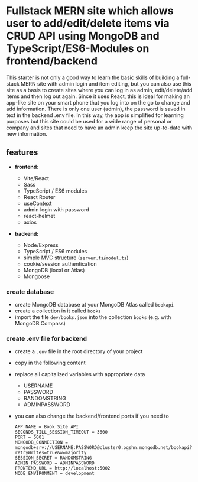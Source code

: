 # Fullstack MERN site which allows user to add/edit/delete items via CRUD API using MongoDB and TypeScript/ES6-Modules on frontend/backend

This starter is not only a good way to learn the basic skills of building a full-stack MERN site with admin login and item editing, but you can also use this site as a basis to create sites where you can log in as admin, edit/delete/add items and then log out again. Since it uses React, this is ideal for making an app-like site on your smart phone that you log into on the go to change and add information. There is only one user (admin), the password is saved in text in the backend .env file. In this way, the app is simplified for learning purposes but this site could be used for a wide range of personal or company and sites that need to have an admin keep the site up-to-date with new information.


## features

- **frontend:**
  - Vite/React
  - Sass
  - TypeScript / ES6 modules
  - React Router
  - useContext
  - admin login with password
  - react-helmet
  - axios

- **backend:**
  - Node/Express
  - TypeScript / ES6 modules
  - simple MVC structure (`server.ts`/`model.ts`)
  - cookie/session authentication
  - MongoDB (local or Atlas)
  - Mongoose

### create database

- create MongoDB database at your MongoDB Atlas called `bookapi`
- create a collection in it called `books`
- import the file `dev/books.json` into the collection `books` (e.g. with MongoDB Compass)

### create .env file for backend

- create a `.env` file in the root directory of your project
- copy in the following content
- replace all capitalized variables with appropriate data
  - USERNAME
  - PASSWORD
  - RANDOMSTRING
  - ADMINPASSWORD
- you can also change the backend/frontend ports if you need to

  ``` text
  APP_NAME = Book Site API
  SECONDS_TILL_SESSION_TIMEOUT = 3600 
  PORT = 5001
  MONGODB_CONNECTION = mongodb+srv://USERNAME:PASSWORD@cluster0.ogshn.mongodb.net/bookapi?retryWrites=true&w=majority
  SESSION_SECRET = RANDOMSTRING
  ADMIN_PASSWORD = ADMINPASSWORD
  FRONTEND_URL = http://localhost:5002
  NODE_ENVIRONMENT = development
  ```



